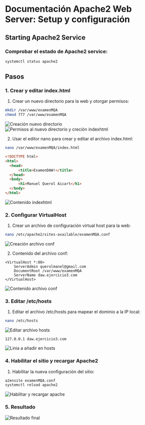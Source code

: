 # Documentación Apache2 Web Server: Setup y configuración
## Starting Apache2 Service
### Comprobar el estado de Apache2 service:

```bash
systemctl status apache2
```

## Pasos
### 1. Crear y editar index.html
1. Crear un nuevo directorio para la web y otorgar permisos:

```bash
mkdir /var/www/examenMQA
chmod 777 /var/www/examenMQA
```
![Creación nuevo directorio](https://github.com/Arzeld/examenMQA/blob/main/Virtualhost/Images/(1)%20inicio_apache2.png)
![Permisos al nuevo directorio y creción indexhtml](https://github.com/Arzeld/examenMQA/blob/main/Virtualhost/Images/(2)%20creacion_index_html.png)

2. Usar el editor nano para crear y editar el archivo index.html:

```bash
nano /var/www/examenMQA/index.html
```
```html
<!DOCTYPE html>
<html>
  <head>
      <title>ExamenDAW!</title>
  </head>
  <body>
      <h1>Manuel Querol Aicart</h1>
  </body>
</html>
```
![Contenido indexhtml](https://github.com/Arzeld/examenMQA/blob/main/Virtualhost/Images/(3)%20contenido_index.png)

### 2. Configurar VirtualHost

1. Crear un archivo de configuración virtual host para la web:

```bash
nano /etc/apache2/sites-available/examenMQA.conf
```
![Creación archivo conf](https://github.com/Arzeld/examenMQA/blob/main/Virtualhost/Images/(4)%20creacion_examenMQA_conf.png)

2. Contenido del archivo conf:

```apacheconf
<VirtualHost *:80>
    ServerAdmin querolmanel@gmail.com
    DocumentRoot /var/www/examenMQA
    ServerName daw.ejercicio3.com
</VirtualHost>
```
![Contenido archivo conf](https://github.com/Arzeld/examenMQA/blob/main/Virtualhost/Images/(5)%20contenido_examenMQA_conf.png)

### 3. Editar /etc/hosts

1. Editar el archivo /etc/hosts para mapear el dominio a la IP local:

```bash
nano /etc/hosts
```
![Editar archivo hosts](https://github.com/Arzeld/examenMQA/blob/main/Virtualhost/Images/(6)%20edicion_etchosts.png)

```hosts
127.0.0.1 daw.ejercicio3.com
```
![Linia a añadir en hosts](https://github.com/Arzeld/examenMQA/blob/main/Virtualhost/Images/(7)%20contenido_etchosts.png)

### 4. Habilitar el sitio y recargar Apache2

1. Habilitar la nueva configuración del sitio:

```bash
a2ensite examenMQA.conf
systemctl reload apache2
```
![Habilitar y recargar apache](https://github.com/Arzeld/examenMQA/blob/main/Virtualhost/Images/(8)%20final_examenMQA.png)

### 5. Resultado

![Resultado final](https://github.com/Arzeld/examenMQA/blob/main/Virtualhost/Images/(9)%20resultado.png)
